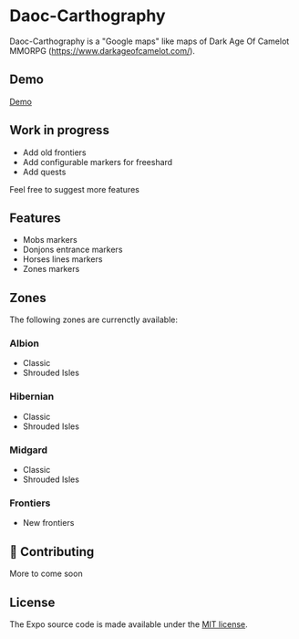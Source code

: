 # Daoc-Carthography

Daoc-Carthography is a "Google maps" like maps of Dark Age Of Camelot MMORPG (https://www.darkageofcamelot.com/).

## Demo
[Demo](https://master.d2y2lcc78qgon4.amplifyapp.com/)

## Work in progress
* Add old frontiers
* Add configurable markers for freeshard
* Add quests 

Feel free to suggest more features

## Features
* Mobs markers
* Donjons entrance markers
* Horses lines markers
* Zones markers

## Zones
The following zones are currenctly available:

### Albion
* Classic
* Shrouded Isles

### Hibernian
* Classic
* Shrouded Isles

### Midgard
* Classic
* Shrouded Isles

### Frontiers
* New frontiers

## 👏 Contributing
More to come soon

## License
The Expo source code is made available under the [MIT license](LICENSE).
